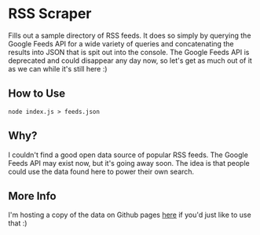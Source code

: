 # RSS Scraper
Fills out a sample directory of RSS feeds. It does so simply by querying the Google Feeds API for a wide variety of queries and concatenating the results into JSON that is spit out into the console. The Google Feeds API is deprecated and could disappear any day now, so let's get as much out of it as we can while it's still here :)

## How to Use
```node index.js > feeds.json```

## Why?
I couldn't find a good open data source of popular RSS feeds. The Google Feeds API may exist now, but it's going away soon. The idea is that people could use the data found here to power their own search.

## More Info
I'm hosting a copy of the data on Github pages [here](https://greysonp.github.io/rss-feeds/feeds.json) if you'd just like to use that :)
